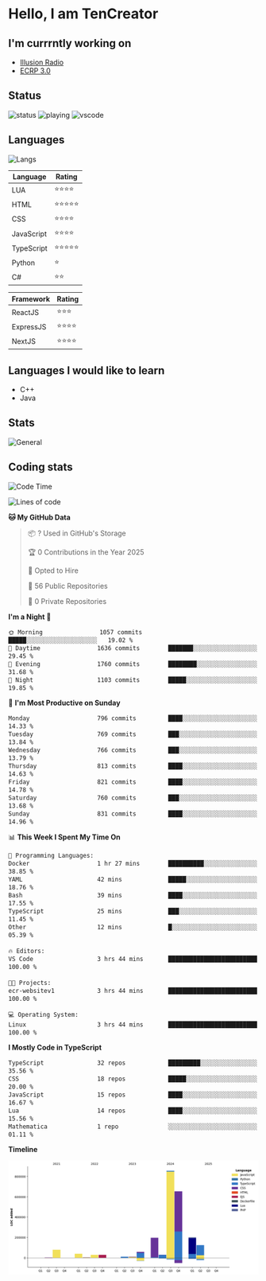 # Hello, I am TenCreator

## I'm currrntly working on
- [Illusion Radio](https://illusionradio.co.uk/)
- [ECRP 3.0](http://github.com/Emerald-Coast-Roleplay/)

## Status
![status](https://api.statusbadges.me/badge/status/518334475038359555?simple=true&style=for-the-badge)
![playing](https://api.statusbadges.me/badge/playing/518334475038359555?style=for-the-badge)
![vscode](https://api.statusbadges.me/badge/vscode/518334475038359555?style=for-the-badge)

## Languages
![Langs](https://github-readme-stats.vercel.app/api/top-langs/?username=tencreator&layout=compact&theme=radical)


|Language|Rating|
|--------|------|
|LUA|⭐️⭐️⭐️⭐️|
|HTML|⭐️⭐️⭐️⭐️⭐️|
|CSS|⭐️⭐️⭐️⭐️|
|JavaScript|⭐️⭐️⭐️⭐️|
|TypeScript|⭐️⭐️⭐️⭐️⭐️|
|Python|⭐️|
|C#|⭐️⭐️ |

|Framework|Rating|
|--------|------|
|ReactJS|⭐️⭐️⭐|
|ExpressJS|⭐️⭐️⭐️⭐️|
|NextJS|⭐️⭐️⭐⭐️|

## Languages I would like to learn
- C++
- Java

## Stats
![General](https://github-readme-stats.vercel.app/api?username=tencreator&show_icons=true&theme=radical)

## Coding stats

<!--START_SECTION:waka-->
![Code Time](http://img.shields.io/badge/Code%20Time-617%20hrs%2041%20mins-blue)

![Lines of code](https://img.shields.io/badge/From%20Hello%20World%20I%27ve%20Written-2.3%20million%20lines%20of%20code-blue)

**🐱 My GitHub Data** 

> 📦 ? Used in GitHub's Storage 
 > 
> 🏆 0 Contributions in the Year 2025
 > 
> 💼 Opted to Hire
 > 
> 📜 56 Public Repositories 
 > 
> 🔑 0 Private Repositories 
 > 
**I'm a Night 🦉** 

```text
🌞 Morning                1057 commits        █████░░░░░░░░░░░░░░░░░░░░   19.02 % 
🌆 Daytime                1636 commits        ███████░░░░░░░░░░░░░░░░░░   29.45 % 
🌃 Evening                1760 commits        ████████░░░░░░░░░░░░░░░░░   31.68 % 
🌙 Night                  1103 commits        █████░░░░░░░░░░░░░░░░░░░░   19.85 % 
```
📅 **I'm Most Productive on Sunday** 

```text
Monday                   796 commits         ████░░░░░░░░░░░░░░░░░░░░░   14.33 % 
Tuesday                  769 commits         ███░░░░░░░░░░░░░░░░░░░░░░   13.84 % 
Wednesday                766 commits         ███░░░░░░░░░░░░░░░░░░░░░░   13.79 % 
Thursday                 813 commits         ████░░░░░░░░░░░░░░░░░░░░░   14.63 % 
Friday                   821 commits         ████░░░░░░░░░░░░░░░░░░░░░   14.78 % 
Saturday                 760 commits         ███░░░░░░░░░░░░░░░░░░░░░░   13.68 % 
Sunday                   831 commits         ████░░░░░░░░░░░░░░░░░░░░░   14.96 % 
```


📊 **This Week I Spent My Time On** 

```text
💬 Programming Languages: 
Docker                   1 hr 27 mins        ██████████░░░░░░░░░░░░░░░   38.85 % 
YAML                     42 mins             █████░░░░░░░░░░░░░░░░░░░░   18.76 % 
Bash                     39 mins             ████░░░░░░░░░░░░░░░░░░░░░   17.55 % 
TypeScript               25 mins             ███░░░░░░░░░░░░░░░░░░░░░░   11.45 % 
Other                    12 mins             █░░░░░░░░░░░░░░░░░░░░░░░░   05.39 % 

🔥 Editors: 
VS Code                  3 hrs 44 mins       █████████████████████████   100.00 % 

🐱‍💻 Projects: 
ecr-websitev1            3 hrs 44 mins       █████████████████████████   100.00 % 

💻 Operating System: 
Linux                    3 hrs 44 mins       █████████████████████████   100.00 % 
```

**I Mostly Code in TypeScript** 

```text
TypeScript               32 repos            █████████░░░░░░░░░░░░░░░░   35.56 % 
CSS                      18 repos            █████░░░░░░░░░░░░░░░░░░░░   20.00 % 
JavaScript               15 repos            ████░░░░░░░░░░░░░░░░░░░░░   16.67 % 
Lua                      14 repos            ████░░░░░░░░░░░░░░░░░░░░░   15.56 % 
Mathematica              1 repo              ░░░░░░░░░░░░░░░░░░░░░░░░░   01.11 % 
```



**Timeline**

![Lines of Code chart](https://raw.githubusercontent.com/tencreator/tencreator/main/assets/bar_graph.png)


<!--END_SECTION:waka-->
